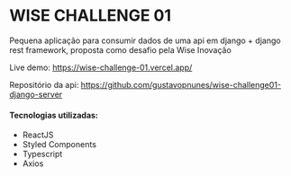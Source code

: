 # WISE CHALLENGE 01
Pequena aplicação para consumir dados de uma api em django + django rest framework, proposta como desafio pela Wise Inovação

Live demo: 
https://wise-challenge-01.vercel.app/

Repositório da api: 
https://github.com/gustavopnunes/wise-challenge01-django-server

#### Tecnologias utilizadas: 
- ReactJS
- Styled Components
- Typescript
- Axios
